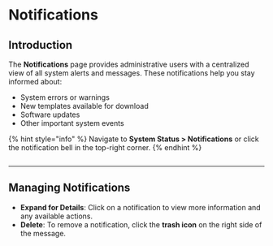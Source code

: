 # Notifications

## Introduction

The **Notifications** page provides administrative users with a centralized view of all system alerts and messages. These notifications help you stay informed about:

* System errors or warnings
* New templates available for download
* Software updates
* Other important system events

{% hint style="info" %}
Navigate to **System Status > Notifications** or click the notification bell in the top-right corner.
{% endhint %}

<figure><img src="https://lh7-rt.googleusercontent.com/docsz/AD_4nXdiKo5RibRNAMQgm-qanJhVYdXQTJX89iZMt-Bxz4ilaFZQz-9zJxRUmv0Jqz8grp1aX4oN3YL6CHCvrmegnJj4vz-jbc136torT5l_zDPhNly9vMt1zbxHt_tCVEJFQ5axKo6ujg?key=U-ZQepnaDUgS8hdfPu71VejB" alt=""><figcaption></figcaption></figure>

***

## Managing Notifications

* **Expand for Details**: Click on a notification to view more information and any available actions.
* **Delete**: To remove a notification, click the **trash icon** on the right side of the message.
